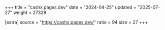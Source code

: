 +++
title = "cashx.pages.dev"
date = "2024-04-25"
updated = "2025-07-27"
weight = 27328

[extra]
source = "https://cashx.pages.dev/"
ratio = 94
size = 27
+++
